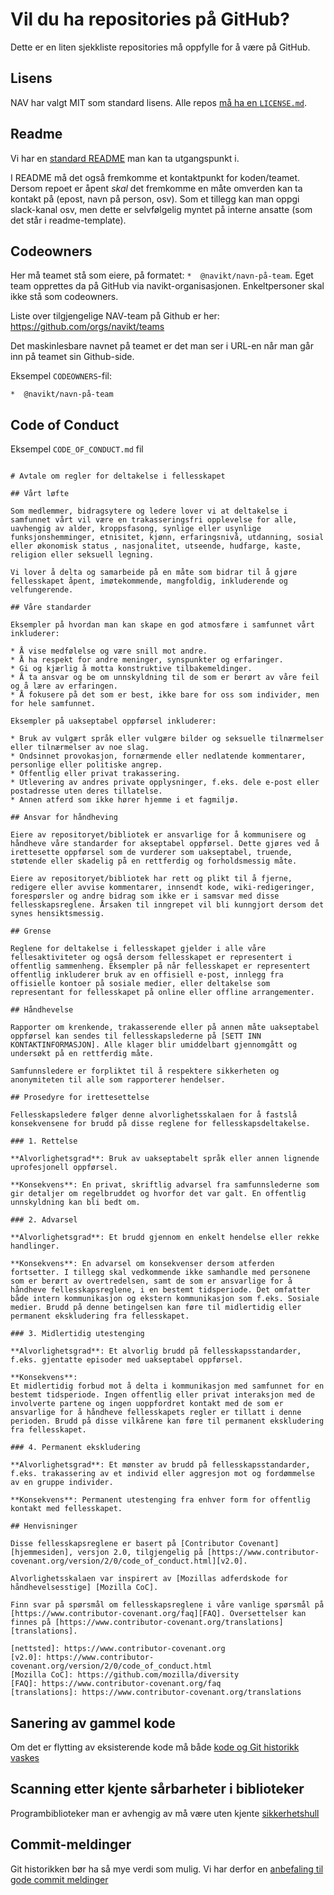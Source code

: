 # Vil du ha repositories på GitHub?

Dette er en liten sjekkliste repositories må oppfylle for å være på GitHub.

## Lisens
NAV har valgt MIT som standard lisens. Alle repos [må ha en `LICENSE.md`](../LISENSIERING.md).

## Readme
Vi har en [standard README](../README.template.md) man kan ta utgangspunkt i.

I README må det også fremkomme et kontaktpunkt for koden/teamet. Dersom repoet er åpent *skal* det fremkomme en måte omverden kan ta kontakt på (epost, navn på person, osv). Som et tillegg kan man oppgi slack-kanal osv, men dette er selvfølgelig myntet på interne ansatte (som det står i readme-template).

## Codeowners
Her må teamet stå som eiere, på formatet: `*  @navikt/navn-på-team`. Eget team opprettes da på GitHub via navikt-organisasjonen. Enkeltpersoner skal ikke stå som codeowners.

Liste over tilgjengelige NAV-team på Github er her:
https://github.com/orgs/navikt/teams

Det maskinlesbare navnet på teamet er det man ser i URL-en når man går inn på teamet sin Github-side.

Eksempel `CODEOWNERS`-fil:

```
*  @navikt/navn-på-team
```

## Code of Conduct

Eksempel `CODE_OF_CONDUCT.md` fil

```

# Avtale om regler for deltakelse i fellesskapet

## Vårt løfte

Som medlemmer, bidragsytere og ledere lover vi at deltakelse i samfunnet vårt vil være en trakasseringsfri opplevelse for alle, uavhengig av alder, kroppsfasong, synlige eller usynlige funksjonshemminger, etnisitet, kjønn, erfaringsnivå, utdanning, sosial eller økonomisk status , nasjonalitet, utseende, hudfarge, kaste, religion eller seksuell legning.

Vi lover å delta og samarbeide på en måte som bidrar til å gjøre fellesskapet åpent, imøtekommende, mangfoldig, inkluderende og velfungerende.

## Våre standarder

Eksempler på hvordan man kan skape en god atmosfære i samfunnet vårt inkluderer:

* Å vise medfølelse og være snill mot andre.
* Å ha respekt for andre meninger, synspunkter og erfaringer.
* Gi og kjærlig å motta konstruktive tilbakemeldinger.
* Å ta ansvar og be om unnskyldning til de som er berørt av våre feil og å lære av erfaringen.
* Å fokusere på det som er best, ikke bare for oss som individer, men for hele samfunnet.

Eksempler på uakseptabel oppførsel inkluderer:

* Bruk av vulgært språk eller vulgære bilder og seksuelle tilnærmelser eller tilnærmelser av noe slag.
* Ondsinnet provokasjon, fornærmende eller nedlatende kommentarer, personlige eller politiske angrep.
* Offentlig eller privat trakassering.
* Utlevering av andres private opplysninger, f.eks. dele e-post eller postadresse uten deres tillatelse.
* Annen atferd som ikke hører hjemme i et fagmiljø.

## Ansvar for håndheving

Eiere av repositoryet/bibliotek er ansvarlige for å kommunisere og håndheve våre standarder for akseptabel oppførsel. Dette gjøres ved å irettesette oppførsel som de vurderer som uakseptabel, truende, støtende eller skadelig på en rettferdig og forholdsmessig måte.

Eiere av repositoryet/bibliotek har rett og plikt til å fjerne, redigere eller avvise kommentarer, innsendt kode, wiki-redigeringer, forespørsler og andre bidrag som ikke er i samsvar med disse fellesskapsreglene. Årsaken til inngrepet vil bli kunngjort dersom det synes hensiktsmessig.

## Grense

Reglene for deltakelse i fellesskapet gjelder i alle våre fellesaktiviteter og også dersom fellesskapet er representert i offentlig sammenheng. Eksempler på når fellesskapet er representert offentlig inkluderer bruk av en offisiell e-post, innlegg fra offisielle kontoer på sosiale medier, eller deltakelse som representant for fellesskapet på online eller offline arrangementer.

## Håndhevelse

Rapporter om krenkende, trakasserende eller på annen måte uakseptabel oppførsel kan sendes til fellesskapslederne på [SETT INN KONTAKTINFORMASJON]. Alle klager blir umiddelbart gjennomgått og undersøkt på en rettferdig måte.

Samfunnsledere er forpliktet til å respektere sikkerheten og anonymiteten til alle som rapporterer hendelser.

## Prosedyre for irettesettelse

Fellesskapsledere følger denne alvorlighetsskalaen for å fastslå konsekvensene for brudd på disse reglene for fellesskapsdeltakelse.

### 1. Rettelse

**Alvorlighetsgrad**: Bruk av uakseptabelt språk eller annen lignende uprofesjonell oppførsel.

**Konsekvens**: En privat, skriftlig advarsel fra samfunnslederne som gir detaljer om regelbruddet og hvorfor det var galt. En offentlig unnskyldning kan bli bedt om.

### 2. Advarsel

**Alvorlighetsgrad**: Et brudd gjennom en enkelt hendelse eller rekke handlinger.

**Konsekvens**: En advarsel om konsekvenser dersom atferden fortsetter. I tillegg skal vedkommende ikke samhandle med personene som er berørt av overtredelsen, samt de som er ansvarlige for å håndheve fellesskapsreglene, i en bestemt tidsperiode. Det omfatter både intern kommunikasjon og ekstern kommunikasjon som f.eks. Sosiale medier. Brudd på denne betingelsen kan føre til midlertidig eller permanent ekskludering fra fellesskapet.

### 3. Midlertidig utestenging

**Alvorlighetsgrad**: Et alvorlig brudd på fellesskapsstandarder, f.eks. gjentatte episoder med uakseptabel oppførsel.

**Konsekvens**:
Et midlertidig forbud mot å delta i kommunikasjon med samfunnet for en bestemt tidsperiode. Ingen offentlig eller privat interaksjon med de involverte partene og ingen uoppfordret kontakt med de som er ansvarlige for å håndheve fellesskapets regler er tillatt i denne perioden. Brudd på disse vilkårene kan føre til permanent ekskludering fra fellesskapet.

### 4. Permanent ekskludering

**Alvorlighetsgrad**: Et mønster av brudd på fellesskapsstandarder, f.eks. trakassering av et individ eller aggresjon mot og fordømmelse av en gruppe individer.

**Konsekvens**: Permanent utestenging fra enhver form for offentlig kontakt med fellesskapet.

## Henvisninger

Disse fellesskapsreglene er basert på [Contributor Covenant][hjemmesiden], versjon 2.0, tilgjengelig på [https://www.contributor-covenant.org/version/2/0/code_of_conduct.html][v2.0].

Alvorlighetsskalaen var inspirert av [Mozillas adferdskode for håndhevelsesstige] [Mozilla CoC].

Finn svar på spørsmål om fellesskapsreglene i våre vanlige spørsmål på [https://www.contributor-covenant.org/faq][FAQ]. Oversettelser kan finnes på [https://www.contributor-covenant.org/translations][translations].

[nettsted]: https://www.contributor-covenant.org
[v2.0]: https://www.contributor-covenant.org/version/2/0/code_of_conduct.html
[Mozilla CoC]: https://github.com/mozilla/diversity
[FAQ]: https://www.contributor-covenant.org/faq
[translations]: https://www.contributor-covenant.org/translations
```

## Sanering av gammel kode
Om det er flytting av eksisterende kode må både [kode og Git historikk vaskes](sikkerhetsvask.md)

## Scanning etter kjente sårbarheter i biblioteker
Programbiblioteker man er avhengig av må være uten kjente [sikkerhetshull](sårbarhetsscan.md)

## Commit-meldinger
Git historikken bør ha så mye verdi som mulig. Vi har derfor en [anbefaling til
gode commit meldinger](commit-meldinger.md)
